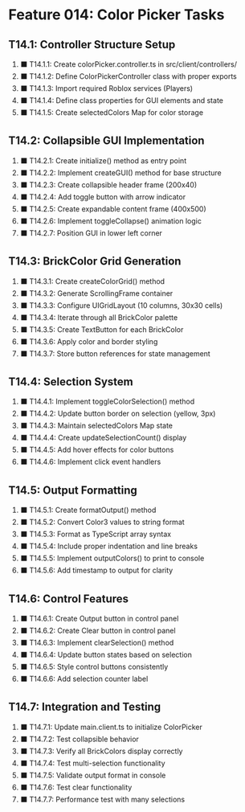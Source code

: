 # Feature 014: Color Picker Tasks

## T14.1: Controller Structure Setup

1. ⬛ T14.1.1: Create colorPicker.controller.ts in src/client/controllers/
2. ⬛ T14.1.2: Define ColorPickerController class with proper exports
3. ⬛ T14.1.3: Import required Roblox services (Players)
4. ⬛ T14.1.4: Define class properties for GUI elements and state
5. ⬛ T14.1.5: Create selectedColors Map for color storage

## T14.2: Collapsible GUI Implementation

1. ⬛ T14.2.1: Create initialize() method as entry point
2. ⬛ T14.2.2: Implement createGUI() method for base structure
3. ⬛ T14.2.3: Create collapsible header frame (200x40)
4. ⬛ T14.2.4: Add toggle button with arrow indicator
5. ⬛ T14.2.5: Create expandable content frame (400x500)
6. ⬛ T14.2.6: Implement toggleCollapse() animation logic
7. ⬛ T14.2.7: Position GUI in lower left corner

## T14.3: BrickColor Grid Generation

1. ⬛ T14.3.1: Create createColorGrid() method
2. ⬛ T14.3.2: Generate ScrollingFrame container
3. ⬛ T14.3.3: Configure UIGridLayout (10 columns, 30x30 cells)
4. ⬛ T14.3.4: Iterate through all BrickColor palette
5. ⬛ T14.3.5: Create TextButton for each BrickColor
6. ⬛ T14.3.6: Apply color and border styling
7. ⬛ T14.3.7: Store button references for state management

## T14.4: Selection System

1. ⬛ T14.4.1: Implement toggleColorSelection() method
2. ⬛ T14.4.2: Update button border on selection (yellow, 3px)
3. ⬛ T14.4.3: Maintain selectedColors Map state
4. ⬛ T14.4.4: Create updateSelectionCount() display
5. ⬛ T14.4.5: Add hover effects for color buttons
6. ⬛ T14.4.6: Implement click event handlers

## T14.5: Output Formatting

1. ⬛ T14.5.1: Create formatOutput() method
2. ⬛ T14.5.2: Convert Color3 values to string format
3. ⬛ T14.5.3: Format as TypeScript array syntax
4. ⬛ T14.5.4: Include proper indentation and line breaks
5. ⬛ T14.5.5: Implement outputColors() to print to console
6. ⬛ T14.5.6: Add timestamp to output for clarity

## T14.6: Control Features

1. ⬛ T14.6.1: Create Output button in control panel
2. ⬛ T14.6.2: Create Clear button in control panel
3. ⬛ T14.6.3: Implement clearSelection() method
4. ⬛ T14.6.4: Update button states based on selection
5. ⬛ T14.6.5: Style control buttons consistently
6. ⬛ T14.6.6: Add selection counter label

## T14.7: Integration and Testing

1. ⬛ T14.7.1: Update main.client.ts to initialize ColorPicker
2. ⬛ T14.7.2: Test collapsible behavior
3. ⬛ T14.7.3: Verify all BrickColors display correctly
4. ⬛ T14.7.4: Test multi-selection functionality
5. ⬛ T14.7.5: Validate output format in console
6. ⬛ T14.7.6: Test clear functionality
7. ⬛ T14.7.7: Performance test with many selections